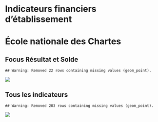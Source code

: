 Indicateurs financiers d’établissement
================

# École nationale des Chartes

## Focus Résultat et Solde

    ## Warning: Removed 22 rows containing missing values (geom_point).

![](/home/julien/repo/cpesr/RFC/Finances/Etablissements/école_nationale_des_chartes_files/figure-gfm/etab.focus-1.png)<!-- -->

## Tous les indicateurs

    ## Warning: Removed 203 rows containing missing values (geom_point).

![](/home/julien/repo/cpesr/RFC/Finances/Etablissements/école_nationale_des_chartes_files/figure-gfm/etab-1.png)<!-- -->
